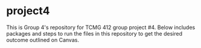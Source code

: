 # project4

This is Group 4's repository for TCMG 412 group project #4. Below includes packages and steps to run the files in this repository to get the desired outcome outlined
on Canvas. 
